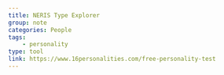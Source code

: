 ```yaml
---
title: NERIS Type Explorer
group: note
categories: People
tags:
    - personality
type: tool
link: https://www.16personalities.com/free-personality-test
---
```

